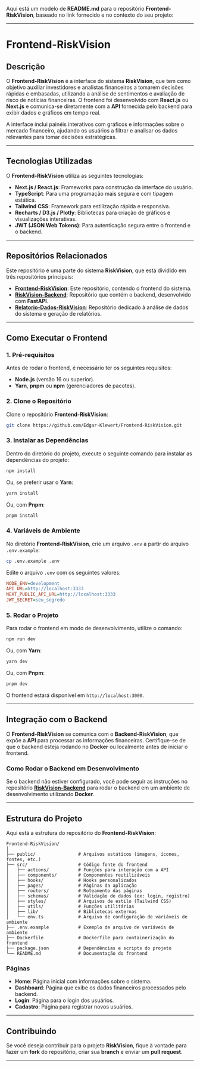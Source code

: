 Aqui está um modelo de **README.md** para o repositório **Frontend-RiskVision**, baseado no link fornecido e no contexto do seu projeto:

---

# Frontend-RiskVision

## Descrição

O **Frontend-RiskVision** é a interface do sistema **RiskVision**, que tem como objetivo auxiliar investidores e analistas financeiros a tomarem decisões rápidas e embasadas, utilizando a análise de sentimentos e avaliação de risco de notícias financeiras. O frontend foi desenvolvido com **React.js** ou **Next.js** e comunica-se diretamente com a **API** fornecida pelo backend para exibir dados e gráficos em tempo real.

A interface inclui painéis interativos com gráficos e informações sobre o mercado financeiro, ajudando os usuários a filtrar e analisar os dados relevantes para tomar decisões estratégicas.

---

## Tecnologias Utilizadas

O **Frontend-RiskVision** utiliza as seguintes tecnologias:

* **Next.js / React.js**: Frameworks para construção da interface do usuário.
* **TypeScript**: Para uma programação mais segura e com tipagem estática.
* **Tailwind CSS**: Framework para estilização rápida e responsiva.
* **Recharts / D3.js / Plotly**: Bibliotecas para criação de gráficos e visualizações interativas.
* **JWT (JSON Web Tokens)**: Para autenticação segura entre o frontend e o backend.

---

## Repositórios Relacionados

Este repositório é uma parte do sistema **RiskVision**, que está dividido em três repositórios principais:

* [**Frontend-RiskVision**](https://github.com/Edgar-Klewert/Frontend-RiskVision): Este repositório, contendo o frontend do sistema.
* [**RiskVision-Backend**](https://github.com/Yuri-Severo/RiskVision-Backend): Repositório que contém o backend, desenvolvido com **FastAPI**.
* [**Relatorio-Dados-RiskVision**](https://github.com/Edgar-Klewert/Relatorio-Dados-RiskVision): Repositório dedicado à análise de dados do sistema e geração de relatórios.

---

## Como Executar o Frontend

### 1. Pré-requisitos

Antes de rodar o frontend, é necessário ter os seguintes requisitos:

* **Node.js** (versão 16 ou superior).
* **Yarn**, **pnpm** ou **npm** (gerenciadores de pacotes).

### 2. Clone o Repositório

Clone o repositório **Frontend-RiskVision**:

```bash
git clone https://github.com/Edgar-Klewert/Frontend-RiskVision.git
```

### 3. Instalar as Dependências

Dentro do diretório do projeto, execute o seguinte comando para instalar as dependências do projeto:

```bash
npm install
```

Ou, se preferir usar o **Yarn**:

```bash
yarn install
```

Ou, com **Pnpm**:

```bash
pnpm install
```

### 4. Variáveis de Ambiente

No diretório **Frontend-RiskVision**, crie um arquivo `.env` a partir do arquivo `.env.example`:

```bash
cp .env.example .env
```

Edite o arquivo `.env` com os seguintes valores:

```ini
NODE_ENV=development
API_URL=http://localhost:3333
NEXT_PUBLIC_API_URL=http://localhost:3333
JWT_SECRET=seu_segredo
```

### 5. Rodar o Projeto

Para rodar o frontend em modo de desenvolvimento, utilize o comando:

```bash
npm run dev
```

Ou, com **Yarn**:

```bash
yarn dev
```

Ou, com **Pnpm**:

```bash
pnpm dev
```

O frontend estará disponível em `http://localhost:3000`.

---

## Integração com o Backend

O **Frontend-RiskVision** se comunica com o **Backend-RiskVision**, que expõe a **API** para processar as informações financeiras. Certifique-se de que o backend esteja rodando no **Docker** ou localmente antes de iniciar o frontend.

### Como Rodar o Backend em Desenvolvimento

Se o backend não estiver configurado, você pode seguir as instruções no repositório [**RiskVision-Backend**](https://github.com/Yuri-Severo/RiskVision-Backend) para rodar o backend em um ambiente de desenvolvimento utilizando **Docker**.

---

## Estrutura do Projeto

Aqui está a estrutura do repositório do **Frontend-RiskVision**:

```
Frontend-RiskVision/
│
├── public/                # Arquivos estáticos (imagens, ícones, fontes, etc.)
├── src/                   # Código fonte do frontend
│   ├── actions/           # Funções para interação com a API
│   ├── components/        # Componentes reutilizáveis
│   ├── hooks/             # Hooks personalizados
│   ├── pages/             # Páginas da aplicação
│   ├── routers/           # Roteamento das páginas
│   ├── schemas/           # Validação de dados (ex: login, registro)
│   ├── styles/            # Arquivos de estilo (Tailwind CSS)
│   ├── utils/             # Funções utilitárias
│   ├── lib/               # Bibliotecas externas
│   └── env.ts             # Arquivo de configuração de variáveis de ambiente
├── .env.example           # Exemplo de arquivo de variáveis de ambiente
├── Dockerfile             # Dockerfile para containerização do frontend
├── package.json           # Dependências e scripts do projeto
└── README.md              # Documentação do frontend
```

### Páginas

* **Home**: Página inicial com informações sobre o sistema.
* **Dashboard**: Página que exibe os dados financeiros processados pelo backend.
* **Login**: Página para o login dos usuários.
* **Cadastro**: Página para registrar novos usuários.

---

## Contribuindo

Se você deseja contribuir para o projeto **RiskVision**, fique à vontade para fazer um **fork** do repositório, criar sua **branch** e enviar um **pull request**.

---
